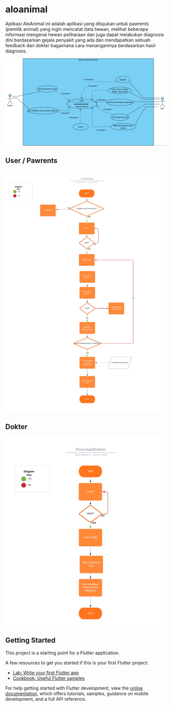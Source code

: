 # aloanimal

Aplikasi AloAnimal ini adalah aplikasi yang ditujukan untuk pawrents (pemilik animal) yang ingin mencatat data hewan, melihat beberapa informasi mengenai hewan peliharaan dan juga dapat melakukan diagnosis dini berdasarkan gejala penyakit yang ada dan mendapatkan sebuah feedback dari dokter bagaimana cara menanganinya berdasarkan hasil diagnosis.

![Alt text](screenshot/Usecasediagram.png)

## User / Pawrents

![Alt text](screenshot/Flowchart.jpeg)

## Dokter

![Alt text](screenshot/FlowchartDokter.jpeg)

## Getting Started

This project is a starting point for a Flutter application.

A few resources to get you started if this is your first Flutter project:

- [Lab: Write your first Flutter app](https://docs.flutter.dev/get-started/codelab)
- [Cookbook: Useful Flutter samples](https://docs.flutter.dev/cookbook)

For help getting started with Flutter development, view the
[online documentation](https://docs.flutter.dev/), which offers tutorials,
samples, guidance on mobile development, and a full API reference.

